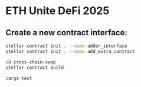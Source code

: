 # ETH Unite DeFi 2025

## Create a new contract interface:

```bash
stellar contract init . --name adder_interface
stellar contract init . --name add_extra_contract
```

```bash
cd cross-chain-swap
stellar contract build

cargo test
```